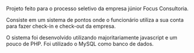 Projeto feito para o processo seletivo da empresa júnior Focus Consultoria.

Consiste em um sistema de pontos onde o funcionário utiliza a sua conta para fazer check-in e check-out da empresa.

O sistema foi desenvolvido utilizando majoritariamente javascript e um pouco de PHP. Foi utilizado o MySQL como banco de dados.
